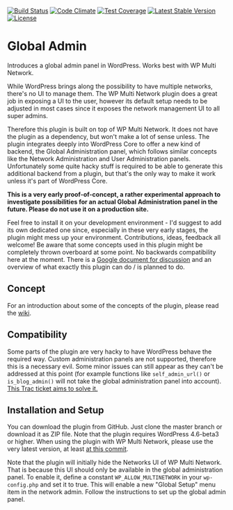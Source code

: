 [![Build Status](https://api.travis-ci.org/felixarntz/global-admin.png?branch=master)](https://travis-ci.org/felixarntz/global-admin)
[![Code Climate](https://codeclimate.com/github/felixarntz/global-admin/badges/gpa.svg)](https://codeclimate.com/github/felixarntz/global-admin)
[![Test Coverage](https://codeclimate.com/github/felixarntz/global-admin/badges/coverage.svg)](https://codeclimate.com/github/felixarntz/global-admin/coverage)
[![Latest Stable Version](https://poser.pugx.org/felixarntz/global-admin/version)](https://packagist.org/packages/felixarntz/global-admin)
[![License](https://poser.pugx.org/felixarntz/global-admin/license)](https://packagist.org/packages/felixarntz/global-admin)

# Global Admin

Introduces a global admin panel in WordPress. Works best with WP Multi Network.

While WordPress brings along the possibility to have multiple networks, there's no UI to manage them. The WP Multi Network plugin does a great job in exposing a UI to the user, however its default setup needs to be adjusted in most cases since it exposes the network management UI to all super admins.

Therefore this plugin is built on top of WP Multi Network. It does not have the plugin as a dependency, but won't make a lot of sense unless. The plugin integrates deeply into WordPress Core to offer a new kind of backend, the Global Administration panel, which follows similar concepts like the Network Administration and User Administration panels.
Unfortunately some quite hacky stuff is required to be able to generate this additional backend from a plugin, but that's the only way to make it work unless it's part of WordPress Core.

**This is a very early proof-of-concept, a rather experimental approach to investigate possibilities for an actual Global Administration panel in the future. Please do not use it on a production site.**

Feel free to install it on your development environment - I'd suggest to add its own dedicated one since, especially in these very early stages, the plugin might mess up your environment. Contributions, ideas, feedback all welcome! Be aware that some concepts used in this plugin might be completely thrown overboard at some point. No backwards compatibility here at the moment. There is a [Google document for discussion](https://docs.google.com/document/d/1v3jZzOyQ4ksxnOVw3Yqmh5OzjxMIPpMleS7AdlD2eiI/edit?usp=sharing) and an overview of what exactly this plugin can do / is planned to do.

## Concept

For an introduction about some of the concepts of the plugin, please read the [wiki](https://github.com/felixarntz/global-admin/wiki).

## Compatibility

Some parts of the plugin are very hacky to have WordPress behave the required way. Custom administration panels are not supported, therefore this is a necessary evil. Some minor issues can still appear as they can't be addressed at this point (for example functions like `self_admin_url()` or `is_blog_admin()` will not take the global administration panel into account). [This Trac ticket aims to solve it.](https://core.trac.wordpress.org/ticket/37526)

## Installation and Setup

You can download the plugin from GitHub. Just clone the master branch or download it as ZIP file. Note that the plugin requires WordPress 4.6-beta3 or higher. When using the plugin with WP Multi Network, please use the very latest version, at least [at this commit](https://github.com/stuttter/wp-multi-network/commit/4b131231813905addc6e6d5a139f7e598e92d989).

Note that the plugin will initially hide the Networks UI of WP Multi Network. That is because this UI should only be available in the global administration panel. To enable it, define a constant `WP_ALLOW_MULTINETWORK` in your `wp-config.php` and set it to true. This will enable a new "Global Setup" menu item in the network admin. Follow the instructions to set up the global admin panel.
